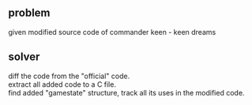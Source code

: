 ## problem
given modified source code of commander keen - keen dreams
## solver
diff the code from the "official" code.  
extract all added code to a C file.  
find added "gamestate" structure, track all its uses in the modified code.  

